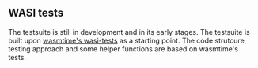 ## WASI tests

The testsuite is still in development and in its early stages. The testsuite is built upon [wasmtime's wasi-tests](https://github.com/bytecodealliance/wasmtime/tree/03077e0de9bc5bb92623d58a1e5d78b828fd1634/crates/test-programs/wasi-tests) as a starting point. The code strutcure, testing approach and some helper functions are based on wasmtime's tests.
